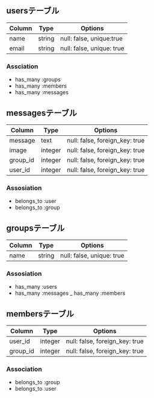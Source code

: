 ## usersテーブル
|Column|Type|Options|
|------|----|-------|
|name|string|null: false, unique:true|
|email|string|null: false, unique: true|

### Assciation
- has_many :groups
- has_many :members
- has_many :messages

## messagesテーブル
|Column|Type|Options|
|------|----|-------|
|message|text|null: false, foreign_key: true|
|image|integer|null: false, foreign_key: true|
|group_id|integer|null: false, foreign_key: true|
|user_id|integer|null: false, foreign_key: true|

### Assosiation
- belongs_to :user
- belongs_to :group

## groupsテーブル
|Column|Type|Options|
|------|----|-------|
|name|string|null: false, unique: true|

### Assosiation
- has_many :users
- has_many :messages
_ has_many :members


## membersテーブル

|Column|Type|Options|
|------|----|-------|
|user_id|integer|null: false, foreign_key: true|
|group_id|integer|null: false, foreign_key: true|

### Association
- belongs_to :group
- belongs_to :user
